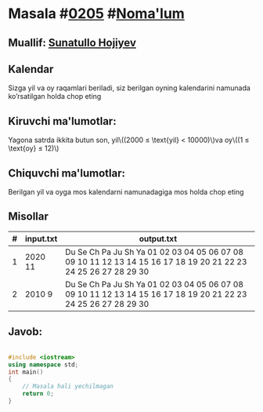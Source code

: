 
<h1>Masala #<a href="https://robocontest.uz/tasks/0205">0205</a> #<a href="https://robocontest.uz/tasks?category=1">Noma'lum</a></h1>
<h2> Muallif: <a href="https://robocontest.uz/profile/sunnat">Sunatullo Hojiyev</a></h2>
<h2>Kalendar</h2>
<p>Sizga yil va oy raqamlari beriladi, siz berilgan oyning kalendarini namunada ko’rsatilgan holda chop eting</p>
<h2>Kiruvchi ma'lumotlar:</h2>
<p>Yagona satrda ikkita butun son, yil\((2000 ≤ \text{yil} < 10000)\)va oy\((1 ≤ \text{oy} ≤ 12)\)</p>
<h2>Chiquvchi ma'lumotlar:</h2>
<p>Berilgan yil va oyga mos kalendarni namunadagiga mos holda chop eting</p>
<h2>Misollar</h2>
<table>
    <thead>
        <tr>
            <th>#</th>
            <th>input.txt</th>
            <th>output.txt</th>
        </tr>
    </thead>
    <tbody>
            <tr>
                <td>1</td>
                <td>2020 11</td>
                <td>Du Se Ch Pa Ju Sh Ya
                  01
02 03 04 05 06 07 08
09 10 11 12 13 14 15
16 17 18 19 20 21 22
23 24 25 26 27 28 29
30</td>
            </tr>
            <tr>
                <td>2</td>
                <td>2010 9</td>
                <td>Du Se Ch Pa Ju Sh Ya
      01 02 03 04 05
06 07 08 09 10 11 12
13 14 15 16 17 18 19
20 21 22 23 24 25 26
27 28 29 30</td>
            </tr>
    </tbody>
    </table>
    
<h2>Javob:</h2>

######
```cpp
#include <iostream>
using namespace std;
int main()
{
    // Masala hali yechilmagan
    return 0;
}
```

